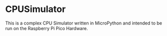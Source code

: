 # CPUSimulator
This is a complex CPU Simulator written in MicroPython and intended to be run on the Raspberry Pi Pico Hardware.
